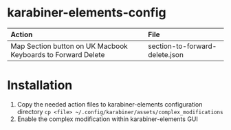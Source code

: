 # karabiner-elements-config

| Action | File |
|:--|:--|
| Map Section button on UK Macbook Keyboards to Forward Delete | section-to-forward-delete.json |

# Installation
1. Copy the needed action files to karabiner-elements configuration directory 
	`cp <file> ~/.config/karabiner/assets/complex_modifications`
1. Enable the complex modification within karabiner-elements GUI
